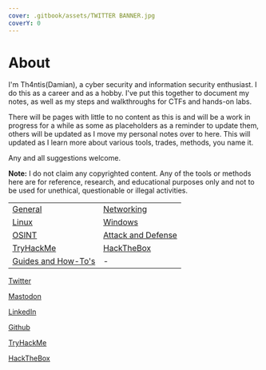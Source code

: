 ```yaml
---
cover: .gitbook/assets/TWITTER BANNER.jpg
coverY: 0
---
```


# About

I'm Th4ntis(Damian), a cyber security and information security enthusiast. I do this as a career and as a hobby. I've put this together to document my notes, as well as my steps and walkthroughs for CTFs and hands-on labs.&#x20;

There will be pages with little to no content as this is and will be a work in progress for a while as some as placeholders as a reminder to update them, others will be updated as I move my personal notes over to here. This will updated as I learn more about various tools, trades, methods, you name it.

Any and all suggestions welcome.

**Note:** I do not claim any copyrighted content. Any of the tools or methods here are for reference, research, and educational purposes only and not to be used for unethical, questionable or illegal activities.

|                                                     |                                                   |
| --------------------------------------------------- | ------------------------------------------------- |
| [General](general/general-info/)                    | [Networking](general/networking/)                 |
| [Linux](general/linux/)                             | [Windows](general/windows/)                       |
| [OSINT](general/osint/)                             | [Attack and Defense](general/attack-and-defense/) |
| [TryHackMe](personal/tryhackme/)                    | [HackTheBox](personal/hackthebox/)                |
| [Guides and How-To's](personal/guides-and-how-tos/) | -                                                 |



[Twitter](https://twitter.com/Th4ntis)

[Mastodon](https://infosec.exchange/web/@th4ntis)

[LinkedIn](https://www.linkedin.com/in/damian-roneker/)

[Github](https://github.com/Th4ntis)

[TryHackMe](https://tryhackme.com/p/th4ntis)

[HackTheBox](https://app.hackthebox.com/profile/274909)
